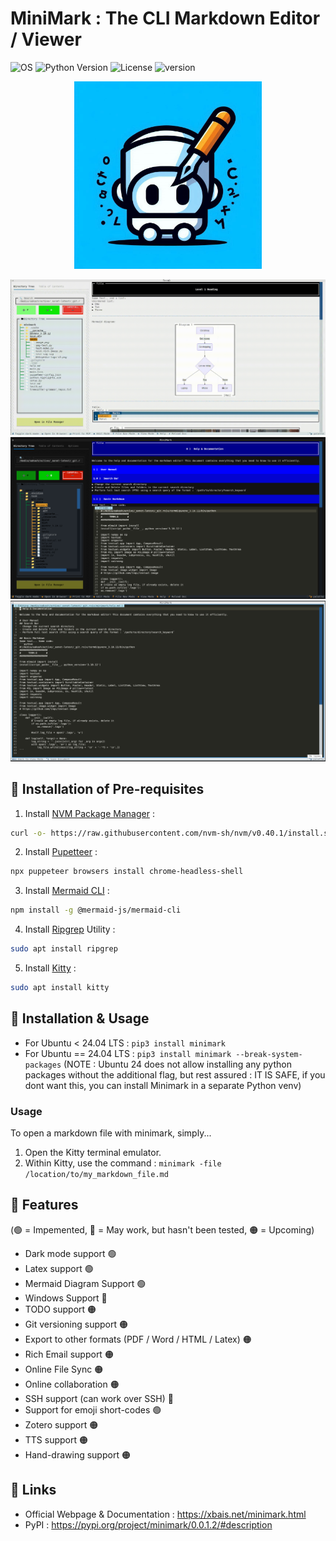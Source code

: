 # MiniMark : The CLI Markdown Editor / Viewer
![OS](https://img.shields.io/badge/OS-Linux-green) ![Python Version](https://img.shields.io/pypi/pyversions/minimark) ![License](https://img.shields.io/github/license/xbais/minimark) ![version](https://img.shields.io/pypi/v/minimark)

<p align="center">
  <img src="./_resources/logo.jpeg" alt="Sublime's custom image" style='width:300px'/>
</p>

![Light Mode](_resources/light-mode.png)
![Dark Mode](_resources/dark-mode.png)
![Markdown Editor](_resources/markdown-editor.png)

## 🔷 Installation of Pre-requisites
1. Install [NVM Package Manager](https://github.com/nvm-sh/nvm) : 
  ```bash
  curl -o- https://raw.githubusercontent.com/nvm-sh/nvm/v0.40.1/install.sh | bash
  ```
2. Install [Pupetteer](https://pptr.dev) : 
  ```bash
  npx puppeteer browsers install chrome-headless-shell
  ```
3. Install [Mermaid CLI](https://github.com/mermaid-js/mermaid-cli) : 
  ```bash
  npm install -g @mermaid-js/mermaid-cli
  ```
4. Install [Ripgrep](https://github.com/BurntSushi/ripgrep) Utility :
  ```bash
  sudo apt install ripgrep
  ```
5. Install [Kitty](https://sw.kovidgoyal.net/kitty/) :
  ```bash
  sudo apt install kitty
  ```
## 🔷 Installation & Usage
- For Ubuntu < 24.04 LTS : `pip3 install minimark`
- For Ubuntu == 24.04 LTS : `pip3 install minimark --break-system-packages` (NOTE : Ubuntu 24 does not allow installing any python packages without the additional flag, but rest assured : IT IS SAFE, if you dont want this, you can install Minimark in a separate Python venv)

### **Usage**
To open a markdown file with minimark, simply... 
1. Open the Kitty terminal emulator.
2. Within Kitty, use the command : `minimark -file /location/to/my_markdown_file.md`

## 🔷 Features
(🟢 = Impemented, 🔵 = May work, but hasn't been tested, 🟠 = Upcoming)
- Dark mode support 🟢
- Latex support 🟢
- Mermaid Diagram Support 🟢
- Windows Support 🔵
- TODO support 🟠
- Git versioning support 🟠
- Export to other formats (PDF / Word / HTML / Latex) 🟠
- Rich Email support 🟠
- Online File Sync 🟠
- Online collaboration 🟠
- SSH support (can work over SSH) 🔵
- Support for emoji short-codes 🟢
- Zotero support 🟠
- TTS support 🟠
- Hand-drawing support 🟠

## 🔷 Links
- Official Webpage & Documentation : https://xbais.net/minimark.html
- PyPI : https://pypi.org/project/minimark/0.0.1.2/#description
